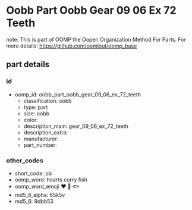 # Oobb Part Oobb Gear 09 06 Ex 72 Teeth  

note: This is part of OOMP the Oopen Organization Method For Parts. For more details: https://github.com/oomlout/oomp_base

##  part details





### id
* oomp_id: oobb_part_oobb_gear_09_06_ex_72_teeth
  * classification: oobb
  * type: part
  * size: oobb
  * color: 
  * description_main: gear_09_06_ex_72_teeth
  * description_extra: 
  * manufacturer: 
  * part_number: 

### other_codes
* short_code: ob
* oomp_word: hearts curry fish
* oomp_word_emoji :hearts: :curry: :fish:
* md5_6_alpha: 65k5v
* md5_6: 9dbb53